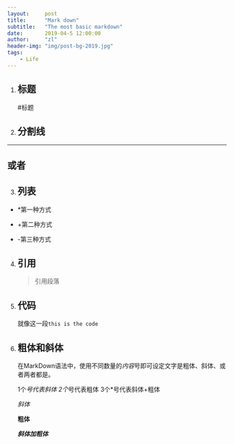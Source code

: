 ```yaml
---
layout:     post
title:      "Mark down"
subtitle:   "The most basic markdown"
date:       2019-04-5 12:00:00
author:     "zl"
header-img: "img/post-bg-2019.jpg"
tags:
    - Life
---
```


1. ## 标题  
    #标题
2. ## 分割线
******
或者
-------
3. ## 列表
* *第一种方式
+ +第二种方式
- -第三种方式
4. ## 引用
   > 引用段落
5. ## 代码
   就像这一段`this is the code`
7. ## 粗体和斜体
    在MarkDown语法中，使用不同数量的*内容*号即可设定文字是粗体、斜体、或者两者都是。

    1个*号代表斜体 
    2个*号代表粗体
    3个*号代表斜体+粗体

   *斜体*

   **粗体**

   ***斜体加粗体***
